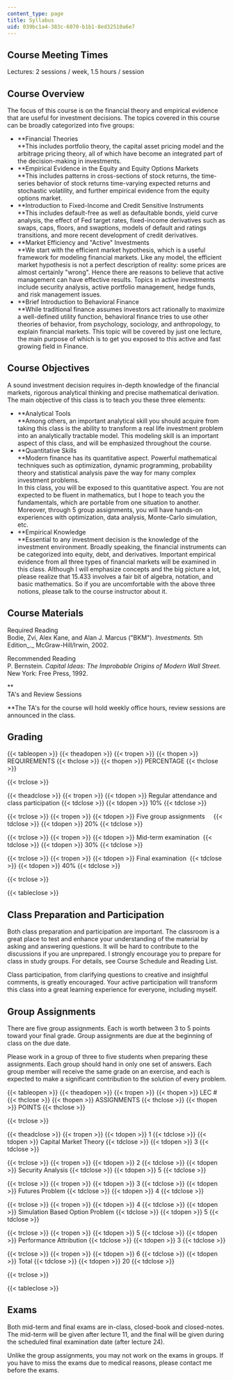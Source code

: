 ```yaml
---
content_type: page
title: Syllabus
uid: 039bc1a4-383c-6070-b1b1-8ed32510a6e7
---
```


Course Meeting Times
--------------------

Lectures: 2 sessions / week, 1.5 hours / session

Course Overview
---------------

The focus of this course is on the financial theory and empirical evidence that are useful for investment decisions. The topics covered in this course can be broadly categorized into five groups:

*   **Financial Theories  
    **This includes portfolio theory, the capital asset pricing model and the arbitrage pricing theory, all of which have become an integrated part of the decision-making in investments.
*   **Empirical Evidence in the Equity and Equity Options Markets  
    **This includes patterns in cross-sections of stock returns, the time-series behavior of stock returns time-varying expected returns and stochastic volatility, and further empirical evidence from the equity options market.
*   **Introduction to Fixed-Income and Credit Sensitive Instruments  
    **This includes default-free as well as defaultable bonds, yield curve analysis, the effect of Fed target rates, fixed-income derivatives such as swaps, caps, floors, and swaptions, models of default and ratings transitions, and more recent development of credit derivatives.
*   **Market Efficiency and "Active" Investments  
    **We start with the efficient market hypothesis, which is a useful framework for modeling financial markets. Like any model, the efficient market hypothesis is not a perfect description of reality: some prices are almost certainly "wrong". Hence there are reasons to believe that active management can have effective results. Topics in active investments include security analysis, active portfolio management, hedge funds, and risk management issues.
*   **Brief Introduction to Behavioral Finance  
    **While traditional finance assumes investors act rationally to maximize a well-defined utility function, behavioral finance tries to use other theories of behavior, from psychology, sociology, and anthropology, to explain financial markets. This topic will be covered by just one lecture, the main purpose of which is to get you exposed to this active and fast growing field in Finance.

Course Objectives
-----------------

A sound investment decision requires in-depth knowledge of the financial markets, rigorous analytical thinking and precise mathematical derivation. The main objective of this class is to teach you these three elements:

*   **Analytical Tools  
    **Among others, an important analytical skill you should acquire from taking this class is the ability to transform a real life investment problem into an analytically tractable model. This modeling skill is an important aspect of this class, and will be emphasized throughout the course.
*   **Quantitative Skills  
    **Modern finance has its quantitative aspect. Powerful mathematical techniques such as optimization, dynamic programming, probability theory and statistical analysis pave the way for many complex investment problems.  
    In this class, you will be exposed to this quantitative aspect. You are not expected to be fluent in mathematics, but I hope to teach you the fundamentals, which are portable from one situation to another. Moreover, through 5 group assignments, you will have hands-on experiences with optimization, data analysis, Monte-Carlo simulation, etc.
*   **Empirical Knowledge  
    **Essential to any investment decision is the knowledge of the investment environment. Broadly speaking, the financial instruments can be categorized into equity, debt, and derivatives. Important empirical evidence from all three types of financial markets will be examined in this class. Although I will emphasize concepts and the big picture a lot, please realize that 15.433 involves a fair bit of algebra, notation, and basic mathematics. So if you are uncomfortable with the above three notions, please talk to the course instructor about it.

Course Materials
----------------

Required Reading  
Bodie, Zvi, Alex Kane, and Alan J. Marcus ("BKM"). _Investments._ 5th Edition_._ McGraw-Hill/Irwin, 2002.

Recommended Reading  
P. Bernstein. _Capital Ideas: The Improbable Origins of Modern Wall Street._ New York: Free Press, 1992.

**  
TA's and Review Sessions  
  
**The TA's for the course will hold weekly office hours, review sessions are announced in the class.

Grading
-------

{{< tableopen >}}
{{< theadopen >}}
{{< tropen >}}
{{< thopen >}}
REQUIREMENTS
{{< thclose >}}
{{< thopen >}}
PERCENTAGE
{{< thclose >}}

{{< trclose >}}

{{< theadclose >}}
{{< tropen >}}
{{< tdopen >}}
Regular attendance and class participation
{{< tdclose >}}
{{< tdopen >}}
10%
{{< tdclose >}}

{{< trclose >}}
{{< tropen >}}
{{< tdopen >}}
Five group assignments    
{{< tdclose >}}
{{< tdopen >}}
20%
{{< tdclose >}}

{{< trclose >}}
{{< tropen >}}
{{< tdopen >}}
Mid-term examination 
{{< tdclose >}}
{{< tdopen >}}
30%
{{< tdclose >}}

{{< trclose >}}
{{< tropen >}}
{{< tdopen >}}
Final examination 
{{< tdclose >}}
{{< tdopen >}}
40%
{{< tdclose >}}

{{< trclose >}}

{{< tableclose >}}

Class Preparation and Participation
-----------------------------------

Both class preparation and participation are important. The classroom is a great place to test and enhance your understanding of the material by asking and answering questions. It will be hard to contribute to the discussions if you are unprepared. I strongly encourage you to prepare for class in study groups. For details, see Course Schedule and Reading List.

Class participation, from clarifying questions to creative and insightful comments, is greatly encouraged. Your active participation will transform this class into a great learning experience for everyone, including myself.

Group Assignments
-----------------

There are five group assignments. Each is worth between 3 to 5 points toward your final grade. Group assignments are due at the beginning of class on the due date.

Please work in a group of three to five students when preparing these assignments. Each group should hand in only one set of answers. Each group member will receive the same grade on an exercise, and each is expected to make a significant contribution to the solution of every problem.

{{< tableopen >}}
{{< theadopen >}}
{{< tropen >}}
{{< thopen >}}
LEC #
{{< thclose >}}
{{< thopen >}}
ASSIGNMENTS
{{< thclose >}}
{{< thopen >}}
POINTS
{{< thclose >}}

{{< trclose >}}

{{< theadclose >}}
{{< tropen >}}
{{< tdopen >}}
1
{{< tdclose >}}
{{< tdopen >}}
Capital Market Theory
{{< tdclose >}}
{{< tdopen >}}
3
{{< tdclose >}}

{{< trclose >}}
{{< tropen >}}
{{< tdopen >}}
2
{{< tdclose >}}
{{< tdopen >}}
Security Analysis
{{< tdclose >}}
{{< tdopen >}}
5
{{< tdclose >}}

{{< trclose >}}
{{< tropen >}}
{{< tdopen >}}
3
{{< tdclose >}}
{{< tdopen >}}
Futures Problem
{{< tdclose >}}
{{< tdopen >}}
4
{{< tdclose >}}

{{< trclose >}}
{{< tropen >}}
{{< tdopen >}}
4
{{< tdclose >}}
{{< tdopen >}}
Simulation Based Option Problem
{{< tdclose >}}
{{< tdopen >}}
5
{{< tdclose >}}

{{< trclose >}}
{{< tropen >}}
{{< tdopen >}}
5
{{< tdclose >}}
{{< tdopen >}}
Performance Attribution
{{< tdclose >}}
{{< tdopen >}}
3
{{< tdclose >}}

{{< trclose >}}
{{< tropen >}}
{{< tdopen >}}
6
{{< tdclose >}}
{{< tdopen >}}
Total
{{< tdclose >}}
{{< tdopen >}}
20
{{< tdclose >}}

{{< trclose >}}

{{< tableclose >}}

Exams
-----

Both mid-term and final exams are in-class, closed-book and closed-notes. The mid-term will be given after lecture 11, and the final will be given during the scheduled final examination date (after lecture 24).

Unlike the group assignments, you may not work on the exams in groups. If you have to miss the exams due to medical reasons, please contact me before the exams.